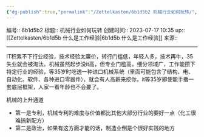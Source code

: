 ```yaml
---
{"dg-publish":true,"permalink":"/Zettelkasten/6b1d5b2 机械行业如何玩转/","dgPassFrontmatter":true}
---
```


编号:: 6b1d5b2
标题:: 机械行业如何玩转
创建时间:: 2023-07-17 10:35
up:: [[Zettelkasten/6b1d5b 什么是工作经验\|6b1d5b 什么是工作经验]]
来源:: 

---
IT积累不下行业经验，技术经验太廉价，转行门槛低，年轻人多，技术再牛，35失业就会被淘汰。机械虽然起步没it高，但专业门槛高，细分领域广，工作能攒下特定行业的经验，等35岁时吃透一种进口机械系统（里面可能包含了结构、电、自动化、软件、各种进口零器件），就会有人高薪来挖你，it等35岁即使能手撸一套底层框架，人家一看年龄也不会要了。​

机械的上升通道
- 第一是专利，机械专利的难度与价值都比其他大部分行业的要好一点（化工很难搞新配方）
- 第二是政治，如果有这方面才能的话，制造业倒是个很好实践的地方